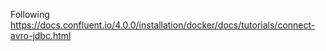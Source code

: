 Following https://docs.confluent.io/4.0.0/installation/docker/docs/tutorials/connect-avro-jdbc.html
